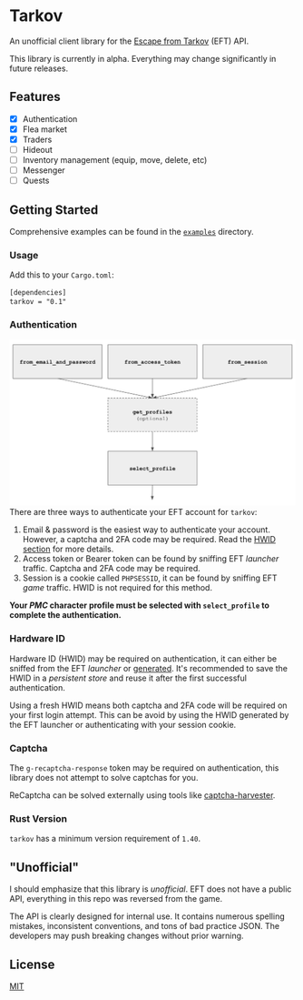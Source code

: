 # Tarkov
An unofficial client library for the [Escape from Tarkov](https://escapefromtarkov.com) (EFT) API.

This library is currently in alpha. Everything may change significantly in future releases.

## Features
- [x] Authentication
- [x] Flea market
- [x] Traders
- [ ] Hideout
- [ ] Inventory management (equip, move, delete, etc)
- [ ] Messenger
- [ ] Quests

## Getting Started

Comprehensive examples can be found in the [`examples`](examples) directory.

### Usage
Add this to your `Cargo.toml`:
```
[dependencies]
tarkov = "0.1"
```

### Authentication
![Authentication flowchart](flow.png)
There are three ways to authenticate your EFT account for `tarkov`:
1. Email & password is the easiest way to authenticate your account. However, a captcha and 2FA code may be required. Read the [HWID section](#hardware-id) for more details.
2. Access token or Bearer token can be found by sniffing EFT _launcher_ traffic. Captcha and 2FA code may be required.
3. Session is a cookie called `PHPSESSID`, it can be found by sniffing EFT _game_ traffic. HWID is not required for this method.

**Your _PMC_ character profile must be selected with `select_profile` to complete the authentication.**

### Hardware ID
Hardware ID (HWID) may be required on authentication, it can either be sniffed from the EFT _launcher_ or [generated](https://docs.rs/todo). It's recommended to save the HWID in a _persistent store_ and reuse it after the first successful authentication.

Using a fresh HWID means both captcha and 2FA code will be required on your first login attempt. This can be avoid by using the HWID generated by the EFT launcher or authenticating with your session cookie.

### Captcha
The `g-recaptcha-response` token may be required on authentication, this library does not attempt to solve captchas for you.

ReCaptcha can be solved externally using tools like [captcha-harvester](https://github.com/dzt/captcha-harvester).

### Rust Version
`tarkov` has a minimum version requirement of `1.40`.

## "Unofficial"

I should emphasize that this library is _unofficial_. EFT does not have a public API, everything in this repo was reversed from the game.

The API is clearly designed for internal use. It contains numerous spelling mistakes, inconsistent conventions, and tons of bad practice JSON. The developers may push breaking changes without prior warning.

## License
[MIT](LICENSE)
